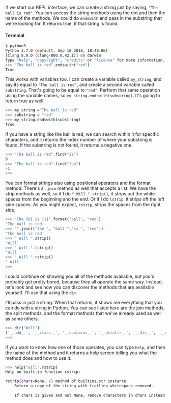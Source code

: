 If we start our REPL interface, we can create a string just by saying, `"The ball is red"`. You can access the string methods using the dot and then the name of the methods. We could do `endswith` and pass in the substring that we're looking for. It returns true, if that string is found.

#### Terminal
```bash
$ python3 
Python 3.7.0 (default, Sep 18 2018, 18:48:06) 
[Clang 8.0.0 (clang-800.0.42.1)] on darwin
Type "help", "copyright", "credits" or "license" for more information.
>>> "The ball is red".endswith("red")
True
```

This works with variables too. I can create a variable called `my_string`, and say its equal to `"The ball is red"`, and create a second variable called `substring`. That's going to be equal to `"red"`. Perform that same operation using the variable names, so `my_string.endswith(substring)`. It's going to return true as well.

```bash
>>> my_string ="The ball is red"
>>> substring = "red"
>>> my_string.endswith(substring)
True
```

If you have a string like the ball is red, we can search within it for specific characters, and it returns the index number of where your substring is found. If the substring is not found, it returns a negative one.

```bash
>>> "The ball is red".find("is")
9
>>> "The ball is red".find("foo")
-1
>>> 
```

You can format strings also using positional operators and the format method. There's a `.join` method as well that accepts a list. We have the strip methods as well, so if I do `" Will ".strip()`, it strips out the white spaces from the beginning and the end. Or if I do `lstrip`, it strips off the left side spaces. As you might expect, `rstrip`, strips the spaces from the right side.

```bash
>>> "The {0} is {1}".format("ball", "red")
'The ball is red'
>>> "".join(["the ", "ball ","is ", "red"])
'the ball is red'
>>> " Will ".strip()
'Will'
>>> " Will ".lstrip()
'Will '
>>> " Will ".rstrip()
' Will'
>>> 
```

I could continue on showing you all of the methods available, but you'd probably get pretty bored, because they all operate the same way. Instead, let's look and see how you can discover the methods that are available yourself. I'll use that using the `dir`.

I'll pass in just a string. When that returns, it shows me everything that you can do with a string in Python. You can see listed here are the join methods, the split methods, and the format methods that we've already used as well as some others.

```bash
>>> dir("Will")
['__add__', '__class__', '__contains__', '__delattr__', '__dir__', '__doc__', '__eq__', '__format__', '__ge__', '__getattribute__', '__getitem__', '__getnewargs__', '__gt__', '__hash__', '__init__', '__init_subclass__', '__iter__', '__le__', '__len__', '__lt__', '__mod__', '__mul__', '__ne__', '__new__', '__reduce__', '__reduce_ex__', '__repr__', '__rmod__', '__rmul__', '__setattr__', '__sizeof__', '__str__', '__subclasshook__', 'capitalize', 'casefold', 'center', 'count', 'encode', 'endswith', 'expandtabs', 'find', 'format', 'format_map', 'index', 'isalnum', 'isalpha', 'isascii', 'isdecimal', 'isdigit', 'isidentifier', 'islower', 'isnumeric', 'isprintable', 'isspace', 'istitle', 'isupper', 'join', 'ljust', 'lower', 'lstrip', 'maketrans', 'partition', 'replace', 'rfind', 'rindex', 'rjust', 'rpartition', 'rsplit', 'rstrip', 'split', 'splitlines', 'startswith', 'strip', 'swapcase', 'title', 'translate', 'upper', 'zfill']
>>> 
```
If you want to know how one of those operates, you can type `help`, and then the name of the method and it returns a help screen telling you what the method does and how to use it.

```bash
>>> help("will".rstrip)
Help on built-in function rstrip:

rstrip(chars=None, /) method of builtins.str instance
    Return a copy of the string with trailing whitespace removed.
    
    If chars is given and not None, remove characters in chars instead.
```